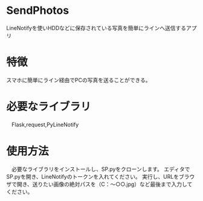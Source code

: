 # SendPhotos

LineNotifyを使いHDDなどに保存されている写真を簡単にラインへ送信するアプリ

# 特徴
スマホに簡単にライン経由でPCの写真を送ることができる。

# 必要なライブラリ
　Flask,request,PyLineNotify

# 使用方法
　必要なライブラリをインストールし、SP.pyをクローンします。
  エディタでSP.pyを開き、LineNotifyのトークンを入れてください。
  実行し、URLをブラウザで開き、送りたい画像の絶対パスを（C：～○○.jpg）など最後まで入力してください。
  
